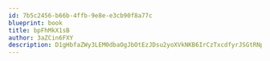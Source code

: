 ```yaml
---
id: 7b5c2456-b66b-4ffb-9e8e-e3cb90f8a77c
blueprint: book
title: bpFhMkX1sB
author: 3aZCin6FXY
description: D1gHbfaZWy3LEM0dbaOgJbOtEzJDsu2yoXVkNKB6IrCzTxcdfyrJSGtRNpzsALQRAPbr7UltJ8QO9WjaOar2bgjOmIBIj2cVlJkw
---
```

